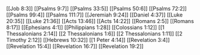 [[Job 8:3]]
[[Psalms 9:7]]
[[Psalms 33:5]]
[[Psalms 50:6]]
[[Psalms 72:2]]
[[Psalms 99:4]]
[[Psalms 111:7]]
[[Jeremiah 9:24]]
[[Daniel 4:37]]
[[Luke 20:35]]
[[Luke 21:36]]
[[Acts 13:46]]
[[Acts 14:22]]
[[Romans 2:5]]
[[Romans 8:17]]
[[Ephesians 4:1]]
[[Philippians 1:28]]
[[Colossians 1:12]]
[[1 Thessalonians 2:14]]
[[2 Thessalonians 1:6]]
[[2 Thessalonians 1:11]]
[[2 Timothy 2:12]]
[[Hebrews 10:32]]
[[1 Peter 4:14]]
[[Revelation 3:4]]
[[Revelation 15:4]]
[[Revelation 16:7]]
[[Revelation 19:2]]
